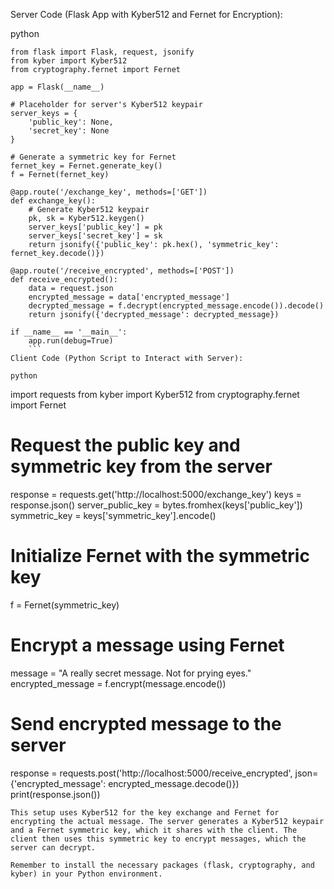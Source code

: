 Server Code (Flask App with Kyber512 and Fernet for Encryption):

python
```
from flask import Flask, request, jsonify
from kyber import Kyber512
from cryptography.fernet import Fernet

app = Flask(__name__)

# Placeholder for server's Kyber512 keypair
server_keys = {
    'public_key': None,
    'secret_key': None
}

# Generate a symmetric key for Fernet
fernet_key = Fernet.generate_key()
f = Fernet(fernet_key)

@app.route('/exchange_key', methods=['GET'])
def exchange_key():
    # Generate Kyber512 keypair
    pk, sk = Kyber512.keygen()
    server_keys['public_key'] = pk
    server_keys['secret_key'] = sk
    return jsonify({'public_key': pk.hex(), 'symmetric_key': fernet_key.decode()})

@app.route('/receive_encrypted', methods=['POST'])
def receive_encrypted():
    data = request.json
    encrypted_message = data['encrypted_message']
    decrypted_message = f.decrypt(encrypted_message.encode()).decode()
    return jsonify({'decrypted_message': decrypted_message})

if __name__ == '__main__':
    app.run(debug=True)
    ```
Client Code (Python Script to Interact with Server):
```
```
python
```
import requests
from kyber import Kyber512
from cryptography.fernet import Fernet

# Request the public key and symmetric key from the server
response = requests.get('http://localhost:5000/exchange_key')
keys = response.json()
server_public_key = bytes.fromhex(keys['public_key'])
symmetric_key = keys['symmetric_key'].encode()

# Initialize Fernet with the symmetric key
f = Fernet(symmetric_key)

# Encrypt a message using Fernet
message = "A really secret message. Not for prying eyes."
encrypted_message = f.encrypt(message.encode())

# Send encrypted message to the server
response = requests.post('http://localhost:5000/receive_encrypted', json={'encrypted_message': encrypted_message.decode()})
print(response.json())
```
This setup uses Kyber512 for the key exchange and Fernet for encrypting the actual message. The server generates a Kyber512 keypair and a Fernet symmetric key, which it shares with the client. The client then uses this symmetric key to encrypt messages, which the server can decrypt.

Remember to install the necessary packages (flask, cryptography, and kyber) in your Python environment.
